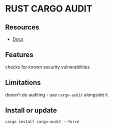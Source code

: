 # RUST CARGO AUDIT

## Resources
- [Docs](https://docs.rs/cargo-audit/latest/cargo_audit/)

## Features
checks for known security vulnerabilities

## Limitations
doesn't do auditing - use `cargo-audit` alongside it

## Install or update
`cargo install cargo-audit --force`